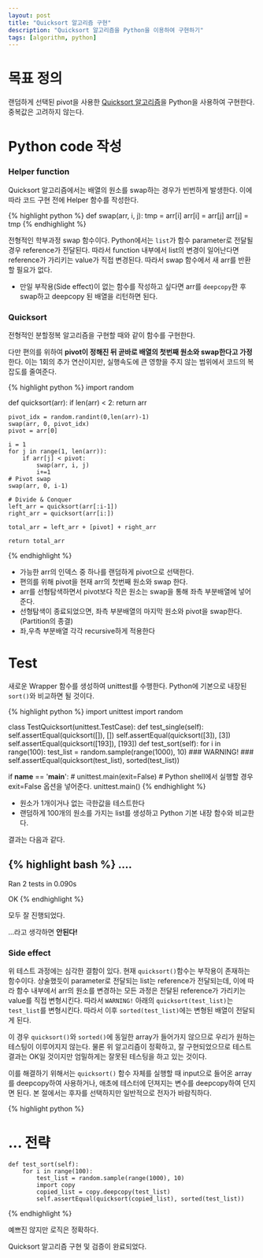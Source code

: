 ```yaml
---
layout: post
title: "Quicksort 알고리즘 구현"
description: "Quicksort 알고리즘을 Python을 이용하여 구현하기"
tags: [algorithm, python]
---
```


# 목표 정의
랜덤하게 선택된 pivot을 사용한 [Quicksort 알고리즘](quicksort-algorithm)을 Python을 사용하여 구현한다. 중복값은 고려하지 않는다.

# Python code 작성

### Helper function
Quicksort 알고리즘에서는 배열의 원소를 swap하는 경우가 빈번하게 발생한다. 이에 따라 코드 구현 전에 Helper 함수를 작성한다.

{% highlight python %}
def swap(arr, i, j):
    tmp = arr[i]
    arr[i] = arr[j]
    arr[j] = tmp
{% endhighlight %}

전형적인 학부과정 swap 함수이다. Python에서는 `list`가 함수 parameter로 전달될 경우 reference가 전달된다. 따라서 function 내부에서 list의 변경이 일어난다면 reference가 가리키는 value가 직접 변경된다. 따라서 swap 함수에서 새 arr를 반환할 필요가 없다.

* 만일 부작용(Side effect)이 없는 함수를 작성하고 싶다면 arr를 `deepcopy`한 후 swap하고 deepcopy 된 배열을 리턴하면 된다.

### Quicksort
전형적인 분할정복 알고리즘을 구현할 때와 같이 함수를 구현한다.

다만 편의를 위하여 <b>pivot이 정해진 뒤 곧바로 배열의 첫번째 원소와 swap한다고 가정</b>한다. 이는 1회의 추가 연산이지만, 실행속도에 큰 영향을 주지 않는 범위에서 코드의 복잡도를 줄여준다.

{% highlight python %}
import random

def quicksort(arr):
    if len(arr) < 2:
        return arr

    pivot_idx = random.randint(0,len(arr)-1)
    swap(arr, 0, pivot_idx)
    pivot = arr[0]

    i = 1
    for j in range(1, len(arr)):
        if arr[j] < pivot:
            swap(arr, i, j)
            i+=1
    # Pivot swap
    swap(arr, 0, i-1)

    # Divide & Conquer
    left_arr = quicksort(arr[:i-1])
    right_arr = quicksort(arr[i:])

    total_arr = left_arr + [pivot] + right_arr

    return total_arr
{% endhighlight %}

- 가능한 arr의 인덱스 중 하나를 랜덤하게 pivot으로 선택한다.
- 편의를 위해 pivot을 현재 arr의 첫번째 원소와 swap 한다.
- arr를 선형탐색하면서 pivot보다 작은 원소는 swap을 통해 좌측 부분배열에 넣어준다.
- 선형탐색이 종료되었으면, 좌측 부분배열의 마지막 원소와 pivot을 swap한다. (Partition의 종결)
- 좌,우측 부분배열 각각 recursive하게 적용한다


# Test
새로운 Wrapper 함수를 생성하여 unittest를 수행한다. Python에 기본으로 내장된 `sort()`와 비교하면 될 것이다.

{% highlight python %}
import unittest
import random

class TestQuicksort(unittest.TestCase):
    def test_single(self):
        self.assertEqual(quicksort([]), [])
        self.assertEqual(quicksort([3]), [3])
        self.assertEqual(quicksort([193]), [193])
    def test_sort(self):
        for i in range(100):
            test_list = random.sample(range(1000), 10)
            ### WARNING! ###
            self.assertEqual(quicksort(test_list), sorted(test_list))


if __name__ == '__main__':
    # unittest.main(exit=False) # Python shell에서 실행할 경우 exit=False 옵션을 넣어준다.
    unittest.main()
{% endhighlight %}
- 원소가 1개이거나 없는 극한값을 테스트한다
- 랜덤하게 100개의 원소를 가지는 list를 생성하고 Python 기본 내장 함수와 비교한다.

결과는 다음과 같다.

{% highlight bash %}
....
----------------------------------------------------------------------
Ran 2 tests in 0.090s

OK
{% endhighlight %}

모두 잘 진행되었다.

...라고 생각하면 <b>안된다!</b>

### Side effect
위 테스트 과정에는 심각한 결함이 있다. 현재 `quicksort()`함수는 부작용이 존재하는 함수이다. 상술했듯이 parameter로 전달되는 list는 reference가 전달되는데, 이에 따라 함수 내부에서 arr의 원소를 변경하는 모든 과정은 전달된 reference가 가리키는 value를 직접 변형시킨다. 따라서 `WARNING!` 아래의 `quicksort(test_list)`는 `test_list`를 변형시킨다. 따라서 이후 `sorted(test_list)`에는 변형된 배열이 전달되게 된다.

이 경우 `quicksort()`와 `sorted()`에 동일한 array가 들어가지 않으므로 우리가 원하는 테스팅이 이루어지지 않는다. 물론 위 알고리즘이 정확하고, 잘 구현되었으므로 테스트 결과는 OK일 것이지만 엄밀하게는 잘못된 테스팅을 하고 있는 것이다.

이를 해결하기 위해서는 `quicksort()` 함수 자체를 실행할 때 input으로 들어온 array를 deepcopy하여 사용하거나, 애초에 테스터에 던져지는 변수를 deepcopy하여 던지면 된다. 본 절에서는 후자를 선택하지만 일반적으로 전자가 바람직하다.

{% highlight python %}
# ... 전략
    def test_sort(self):
        for i in range(100):
            test_list = random.sample(range(1000), 10)
            import copy
            copied_list = copy.deepcopy(test_list)
            self.assertEqual(quicksort(copied_list), sorted(test_list))
{% endhighlight %}

예쁘진 않지만 로직은 정확하다.

Quicksort 알고리즘 구현 및 검증이 완료되었다.

